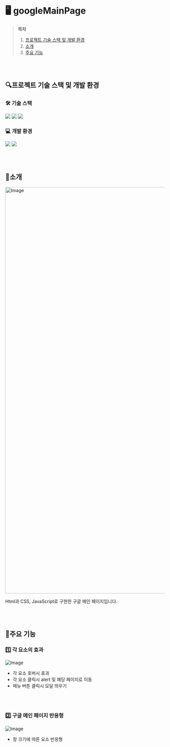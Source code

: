 # 🖥️ googleMainPage
> **목차**
> 1. [프로젝트 기술 스택 및 개발 환경](#프로젝트-기술-스택-및-개발-환경)
> 2. [소개](#소개)
> 3. [주요 기능](#주요-기능)

</br><br>

## 🔍프로젝트 기술 스택 및 개발 환경
### 🛠️ 기술 스택
<img 
src="https://img.shields.io/badge/html5-%23E34F26.svg?&style=for-the-badge&logo=html5&logoColor=white" />
<img src="https://img.shields.io/badge/css3-%231572B6.svg?&style=for-the-badge&logo=css3&logoColor=white" />
<img src="https://img.shields.io/badge/javascript-%23F7DF1E.svg?&style=for-the-badge&logo=javascript&logoColor=black" />

### 💻 개발 환경
<img src="https://img.shields.io/badge/visual%20studio%20code-%23007ACC.svg?&style=for-the-badge&logo=visual%20studio%20code&logoColor=white" /> <img src="https://img.shields.io/badge/github-%23181717.svg?&style=for-the-badge&logo=github&logoColor=white" />


</br><br>


## 📝소개
<img width="1280" alt="Image" src="https://github.com/user-attachments/assets/792aba38-8a1a-4c11-9e7b-b96156986862" />

Html과 CSS, JavaScript로 구현한 구글 메인 페이지입니다.

<br><br>

## 💎주요 기능
### 1️⃣ 각 요소의 효과<br>
![Image](https://github.com/user-attachments/assets/eacc2d78-10f8-41dc-8080-ffb335ab1314)<br>
- 각 요소 호버시 효과
- 각 요소 클릭시 alert 및 해당 페이지로 이동
- 메뉴 버튼 클릭시 모달 띄우기

<br><br>

### 2️⃣ 구글 메인 페이지 반응형<br>
![Image](https://github.com/user-attachments/assets/8cc6f36a-37a7-4029-9fd9-5409faf22927)<br>
- 창 크기에 따른 요소 반응형<br><br>
